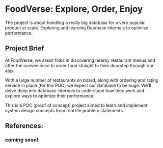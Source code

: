 # FoodVerse: Explore, Order, Enjoy

The project is about handling a really big database for a very popular product at scale. Exploring and learning Database internals to optimize performance.

## Project Brief

At FoodVerse, we assist folks in discovering nearby restaurant menus and offer the convenience to order food straight to their doorstep through our app.<br>

With a large number of restaurants on board, along with ordering and rating service in place (for this POC) we expect our database to be huge. We'll delve deep into database internals to understand how they work and explore ways to optimize their performance.<br>

This is a POC (proof of concept) project aimed to learn and implement system design concepts from real life problem statements.



## References:

### coming soon!